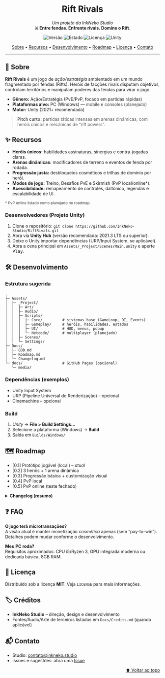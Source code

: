 <!-- README – InkNeko-Studio/RiftRivals -->
<!-- Dica: pode colar este HTML dentro do README.md que o GitHub renderiza normalmente. -->
<div id="top"></div>

<h1 align="center">Rift Rivals</h1>
<p align="center">
  <em>Um projeto da InkNeko Studio</em><br/>
  <strong>⚔️ Entre fendas. Enfrente rivais. Domine o Rift.</strong>
</p>

<p align="center">
  <img alt="Versão" src="https://img.shields.io/badge/version-0.1.0-blue">
  <img alt="Estado" src="https://img.shields.io/badge/status-em%20desenvolvimento-orange">
  <img alt="Licença" src="https://img.shields.io/badge/license-MIT-green">
  <img alt="Unity" src="https://img.shields.io/badge/engine-Unity-black">
</p>

<p align="center">
  <a href="#sobre">Sobre</a> •
  <a href="#recursos">Recursos</a> •
  <a href="#desenvolvimento">Desenvolvimento</a> •
  <a href="#roadmap">Roadmap</a> •
  <a href="#licença">Licença</a> •
  <a href="#contato">Contato</a>
</p>

<hr/>

<h2 id="sobre">📖 Sobre</h2>
<p>
  <strong>Rift Rivals</strong> é um jogo de <em>ação/estratégia</em> ambientado em um mundo fragmentado por fendas (Rifts). 
  Heróis de facções rivais disputam objetivos, controlam territórios e manipulam poderes das fendas para virar o jogo.
</p>
<ul>
  <li><strong>Gênero:</strong> Ação/Estratégia (PvE/PvP, focado em partidas rápidas)</li>
  <li><strong>Plataformas alvo:</strong> PC (Windows) — <span style="opacity:.8">mobile e consoles (planejado)</span></li>
  <li><strong>Motor:</strong> Unity (2021+ recomendada)</li>
</ul>

<blockquote>
  <strong>Pitch curto:</strong> partidas táticas intensas em arenas dinâmicas, com heróis únicos e mecânicas de “rift powers”.
</blockquote>

<h2 id="recursos">✨ Recursos</h2>
<ul>
  <li><strong>Heróis únicos:</strong> habilidades assinaturas, sinergias e contra-jogadas claras.</li>
  <li><strong>Arenas dinâmicas:</strong> modificadores de terreno e eventos de fenda por rodada.</li>
  <li><strong>Progressão justa:</strong> desbloqueios cosméticos e trilhas de domínio por herói.</li>
  <li><strong>Modos de jogo:</strong> Treino, Desafios PvE e Skirmish (PvP local/online*).</li>
  <li><strong>Acessibilidade:</strong> remapeamento de controles, daltônico, legendas e escalabilidade de UI.</li>
</ul>
<p style="font-size:12px;opacity:.8">* PvP online listado como planejado no roadmap.</p>

<h3>Desenvolvedores (Projeto Unity)</h3>
<ol>
  <li>Clone o repositório: <code>git clone https://github.com/InkNeko-Studio/RiftRivals.git</code></li>
  <li>Abra via <strong>Unity Hub</strong> (versão recomendada: 2021.3 LTS ou superior).</li>
  <li>Deixe o Unity importar dependências (URP/Input System, se aplicável).</li>
  <li>Abra a cena principal em <code>Assets/_Project/Scenes/Main.unity</code> e aperte <kbd>Play</kbd>.</li>
</ol>


<h2 id="desenvolvimento">🛠️ Desenvolvimento</h2>
<h3>Estrutura sugerida</h3>
<pre><code>.
├─ Assets/
│  ├─ _Project/
│  │  ├─ Art/
│  │  ├─ Audio/
│  │  ├─ Scripts/
│  │  │  ├─ Core/         # sistemas base (GameLoop, DI, Events)
│  │  │  ├─ Gameplay/     # heróis, habilidades, estados
│  │  │  ├─ UI/           # HUD, menus, popup
│  │  │  └─ Netcode/      # multiplayer (planejado)
│  │  ├─ Scenes/
│  │  └─ Settings/
├─ Docs/
│  ├─ GDD.md
│  ├─ Roadmap.md
│  └─ Changelog.md
└─ docs/                  # GitHub Pages (opcional)
   └─ media/
</code></pre>

<h3>Dependências (exemplos)</h3>
<ul>
  <li>Unity Input System</li>
  <li>URP (Pipeline Universal de Renderização) – opcional</li>
  <li>Cinemachine – opcional</li>
</ul>

<h3>Build</h3>
<ol>
  <li><em>Unity</em> → <strong>File &gt; Build Settings…</strong></li>
  <li>Selecione a plataforma (Windows) → <strong>Build</strong></li>
  <li>Saída em <code>Builds/Windows/</code></li>
</ol>

<h2 id="roadmap">🗺️ Roadmap</h2>
<ul>
  <li>[0.1] Protótipo jogável (local) – <em>atual</em></li>
  <li>[0.2] 3 heróis + 1 arena dinâmica</li>
  <li>[0.3] Progressão básica + customização visual</li>
  <li>[0.4] PvP local</li>
  <li>[0.5] PvP online (teste fechado)</li>
</ul>

<details>
  <summary><strong>Changelog (resumo)</strong></summary>
  <ul>
    <li><strong>0.1.0</strong> – Loop básico de partida, HUD mínima, 1 herói protótipo.</li>
  </ul>
</details>

<h2 id="faq">❓ FAQ</h2>
<p><strong>O jogo terá microtransações?</strong><br/>
A visão atual é manter monetização <em>cosmética</em> apenas (sem “pay-to-win”). Detalhes podem mudar conforme o desenvolvimento.</p>
<p><strong>Meu PC roda?</strong><br/>
Requisitos aproximados: CPU i5/Ryzen 3, GPU integrada moderna ou dedicada básica, 8GB RAM.</p>

<h2 id="licença">📄 Licença</h2>
<p>
  Distribuído sob a licença <strong>MIT</strong>. Veja <code>LICENSE</code> para mais informações.
</p>

<h2 id="créditos">🏷️ Créditos</h2>
<ul>
  <li><strong>InkNeko Studio</strong> – direção, design e desenvolvimento</li>
  <li>Fontes/Áudio/Arte de terceiros listados em <code>Docs/Credits.md</code> (quando aplicável)</li>
</ul>

<h2 id="contato">📬 Contato</h2>
<ul>
  <li>Studio: <a href="mailto:contato@inkneko.studio">contato@inkneko.studio</a></li>
  <li>Issues e sugestões: abra uma <a href="https://github.com/InkNeko-Studio/RiftRivals/issues">Issue</a></li>
</ul>

<p align="right"><a href="#top">⬆️ Voltar ao topo</a></p>
